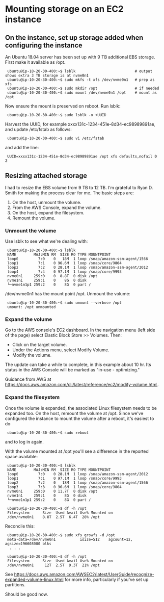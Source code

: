 # Mounting storage on an EC2 instance

## On the instance, set up storage added when configuring the instance

An Ubuntu 18.04 server has been set up with 9 TB additional EBS storage. First
make it available as /opt.

     ubuntu@ip-10-20-30-400:~$ lsblk                           # output shows extra 3 TB storage is at nvme0n1
     ubuntu@ip-10-20-30-400:~$ sudo mkfs -t xfs /dev/nvme0n1   # prep as xfs
     ubuntu@ip-10-20-30-400:~$ sudo mkdir /opt                 # if needed
     ubuntu@ip-10-20-30-400:~$ sudo mount /dev/nvme0n1 /opt    # mount as /opt

Now ensure the mount is preserved on reboot. Run lsblk:

     ubuntu@ip-10-20-30-400:~$ sudo lsblk -o +UUID

Harvest the UUID, for example xxxx131c-1234-451e-8d34-ec98989891ae, and update
/etc/fstab as follows:

     ubuntu@ip-10-20-30-400:~$ sudo vi /etc/fstab

and add the line:

     UUID=xxxx131c-1234-451e-8d34-ec98989891ae /opt xfs defaults,nofail 0 2

## Resizing attached storage

I had to resize the EBS volume from 9 TB to 12 TB. I'm grateful to Ryan D. Smith
for making the process clear for me. The basic steps are:

1.  On the host, unmount the volume.
2.  From the AWS Console, expand the volume.
3.  On the host, expand the filesystem.
4.  Remount the volume.

### Unmount the volume

Use lsblk to see what we're dealing with:

     ubuntu@ip-10-20-30-400:~$ lsblk
     NAME        MAJ:MIN RM  SIZE RO TYPE MOUNTPOINT
     loop0         7:0    0   18M  1 loop /snap/amazon-ssm-agent/1566
     loop1         7:1    0 96.6M  1 loop /snap/core/9804
     loop2         7:2    0 28.1M  1 loop /snap/amazon-ssm-agent/2012
     loop4         7:4    0 97.1M  1 loop /snap/core/9993
     nvme0n1     259:0    0  8.8T  0 disk /opt
     nvme1n1     259:1    0    8G  0 disk
     └─nvme1n1p1 259:2    0    8G  0 part /

/dev/nvme0n1 has the mount point /opt. Unmount the volume:

     ubuntu@ip-10-20-30-400:~$ sudo umount --verbose /opt
     umount: /opt unmounted

### Expand the volume

Go to the AWS console's EC2 dashboard. In the navigation menu (left side of the
page) select Elastic Block Store >> Volumes. Then:

*   Click on the target volume.
*   Under the Actions menu, select Modify Volume.
*   Modify the volume.

The update can take a while to complete, in this example about 10 hr. Its status
in the AWS Console will be marked as "in-use - optimizing."

Guidance from AWS at
https://docs.aws.amazon.com/cli/latest/reference/ec2/modify-volume.html.

### Expand the filesystem

Once the volume is expanded, the associated Linux filesystem needs to be
expanded too. On the host, remount the volume at /opt. Since we've configured
the instance to mount the volume after a reboot, it's easiest to do

     ubuntu@ip-10-20-30-400:~$ sudo reboot

and to log in again.

With the volume mounted at /opt you'll see a difference in the reported space
available:

     ubuntu@ip-10-20-30-400:~$ lsblk
     NAME        MAJ:MIN RM  SIZE RO TYPE MOUNTPOINT
     loop0         7:0    0 28.1M  1 loop /snap/amazon-ssm-agent/2012
     loop1         7:1    0 97.1M  1 loop /snap/core/9993
     loop2         7:2    0   18M  1 loop /snap/amazon-ssm-agent/1566
     loop3         7:3    0 96.6M  1 loop /snap/core/9804
     nvme0n1     259:0    0 11.7T  0 disk /opt
     nvme1n1     259:1    0    8G  0 disk
     └─nvme1n1p1 259:2    0    8G  0 part /

     ubuntu@ip-10-20-30-400:~$ df -h /opt
     Filesystem      Size  Used Avail Use% Mounted on
     /dev/nvme0n1    8.8T  2.5T  6.4T  28% /opt

Reconcile this:

     ubuntu@ip-10-20-30-400:~$ sudo xfs_growfs -d /opt
     meta-data=/dev/nvme0n1           isize=512    agcount=12, agsize=196608000 blks
      . . .

     ubuntu@ip-10-20-30-400:~$ df -h /opt
     Filesystem      Size  Used Avail Use% Mounted on
     /dev/nvme0n1     12T  2.5T  9.3T  21% /opt

See
https://docs.aws.amazon.com/AWSEC2/latest/UserGuide/recognize-expanded-volume-linux.html
for more info, particularly if you've set up partitions.

Should be good now.
